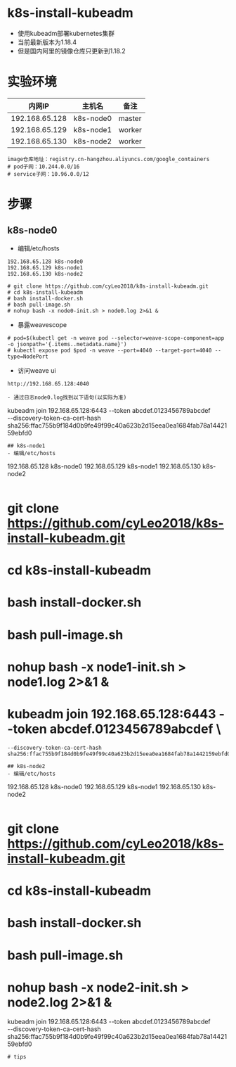 # k8s-install-kubeadm
- 使用kubeadm部署kubernetes集群
- 当前最新版本为1.18.4
- 但是国内阿里的镜像仓库只更新到1.18.2

# 实验环境
内网IP|主机名|备注
--|--|--
192.168.65.128|k8s-node0|master
192.168.65.129|k8s-node1|worker
192.168.65.130|k8s-node2|worker

```
image仓库地址：registry.cn-hangzhou.aliyuncs.com/google_containers
# pod子网：10.244.0.0/16
# service子网：10.96.0.0/12
```

# 步骤
## k8s-node0
- 编辑/etc/hosts
```
192.168.65.128 k8s-node0
192.168.65.129 k8s-node1
192.168.65.130 k8s-node2
```
```
# git clone https://github.com/cyLeo2018/k8s-install-kubeadm.git
# cd k8s-install-kubeadm
# bash install-docker.sh
# bash pull-image.sh
# nohup bash -x node0-init.sh > node0.log 2>&1 &
```
- 暴露weavescope
```
# pod=$(kubectl get -n weave pod --selector=weave-scope-component=app -o jsonpath='{.items..metadata.name}')
# kubectl expose pod $pod -n weave --port=4040 --target-port=4040 --type=NodePort
```
- 访问weave ui
```
http://192.168.65.128:4040
```
```
- 通过日志node0.log找到以下语句(以实际为准)
```
kubeadm join 192.168.65.128:6443 --token abcdef.0123456789abcdef \
    --discovery-token-ca-cert-hash sha256:ffac755b9f184d0b9fe49f99c40a623b2d15eea0ea1684fab78a1442159ebfd0
```
## k8s-node1
- 编辑/etc/hosts
```
192.168.65.128 k8s-node0
192.168.65.129 k8s-node1
192.168.65.130 k8s-node2
```
```
# git clone https://github.com/cyLeo2018/k8s-install-kubeadm.git
# cd k8s-install-kubeadm
# bash install-docker.sh
# bash pull-image.sh
# nohup bash -x node1-init.sh > node1.log 2>&1 &
# kubeadm join 192.168.65.128:6443 --token abcdef.0123456789abcdef \
    --discovery-token-ca-cert-hash sha256:ffac755b9f184d0b9fe49f99c40a623b2d15eea0ea1684fab78a1442159ebfd0
```
## k8s-node2
- 编辑/etc/hosts
```
192.168.65.128 k8s-node0
192.168.65.129 k8s-node1
192.168.65.130 k8s-node2
```
```
# git clone https://github.com/cyLeo2018/k8s-install-kubeadm.git
# cd k8s-install-kubeadm
# bash install-docker.sh
# bash pull-image.sh
# nohup bash -x node2-init.sh > node2.log 2>&1 &
kubeadm join 192.168.65.128:6443 --token abcdef.0123456789abcdef \
    --discovery-token-ca-cert-hash sha256:ffac755b9f184d0b9fe49f99c40a623b2d15eea0ea1684fab78a1442159ebfd0
```
# tips

